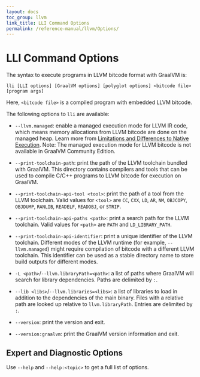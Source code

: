 ```yaml
---
layout: docs
toc_group: llvm
link_title: LLI Command Options
permalink: /reference-manual/llvm/Options/
---
```

# LLI Command Options

The syntax to execute programs in LLVM bitcode format with GraalVM is:
```shell
lli [LLI options] [GraalVM options] [polyglot options] <bitcode file> [program args]
```
Here, `<bitcode file>` is a compiled program with embedded LLVM bitcode.

The following options to `lli` are available:

* `--llvm.managed`: enable a managed execution mode for LLVM IR code, which means memory
allocations from LLVM bitcode are done on the managed heap. Learn more from [Limitations and Differences to Native Execution](NativeExecution.md). Note: The managed execution mode for LLVM bitcode is not available in GraalVM Community Edition.

* `--print-toolchain-path`: print the path of the LLVM toolchain bundled with GraalVM.
This directory contains compilers and tools that can be used to compile C/C++ programs
to LLVM bitcode for execution on GraalVM.

* `--print-toolchain-api-tool <tool>`: print the path of a tool from the LLVM toolchain.
Valid values for `<tool>` are `CC`, `CXX`, `LD`, `AR`, `NM`, `OBJCOPY`, `OBJDUMP`,
`RANLIB`, `READELF`, `READOBJ`, or `STRIP`.

* `--print-toolchain-api-paths <path>`: print a search path for the LLVM toolchain.
Valid values for `<path>` are `PATH` and `LD_LIBRARY_PATH`.

* `--print-toolchain-api-identifier`: print a unique identifier of the LLVM toolchain.
Different modes of the LLVM runtime (for example, `--llvm.managed`) might require compilation
of bitcode with a different LLVM toolchain. This identifier can be used as a stable
directory name to store build outputs for different modes.

* `-L <path>`/`--llvm.libraryPath=<path>`: a list of paths where GraalVM will search for
library dependencies. Paths are delimited by `:`.

* `--lib <libs>`/`--llvm.libraries=<libs>`: a list of libraries to load in addition to
the dependencies of the main binary. Files with a relative path are looked up relative
to `llvm.libraryPath`. Entries are delimited by `:`.

* `--version`: print the version and exit.

* `--version:graalvm`: print the GraalVM version information and exit.

## Expert and Diagnostic Options
Use `--help` and `--help:<topic>` to get a full list of options.
